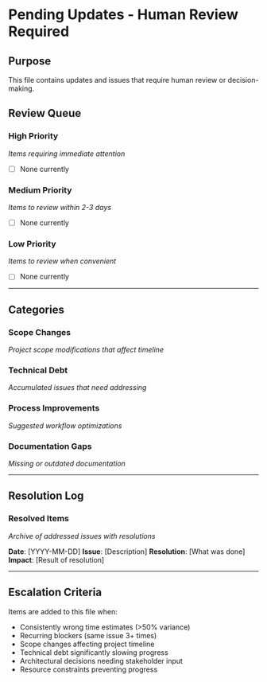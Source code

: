 # Pending Updates - Human Review Required

## Purpose
This file contains updates and issues that require human review or decision-making.

## Review Queue

### High Priority
*Items requiring immediate attention*

- [ ] None currently

### Medium Priority
*Items to review within 2-3 days*

- [ ] None currently

### Low Priority
*Items to review when convenient*

- [ ] None currently

---

## Categories

### Scope Changes
*Project scope modifications that affect timeline*

### Technical Debt
*Accumulated issues that need addressing*

### Process Improvements
*Suggested workflow optimizations*

### Documentation Gaps
*Missing or outdated documentation*

---

## Resolution Log

### Resolved Items
*Archive of addressed issues with resolutions*

**Date**: [YYYY-MM-DD]
**Issue**: [Description]
**Resolution**: [What was done]
**Impact**: [Result of resolution]

---

## Escalation Criteria

Items are added to this file when:
- Consistently wrong time estimates (>50% variance)
- Recurring blockers (same issue 3+ times)
- Scope changes affecting project timeline
- Technical debt significantly slowing progress
- Architectural decisions needing stakeholder input
- Resource constraints preventing progress